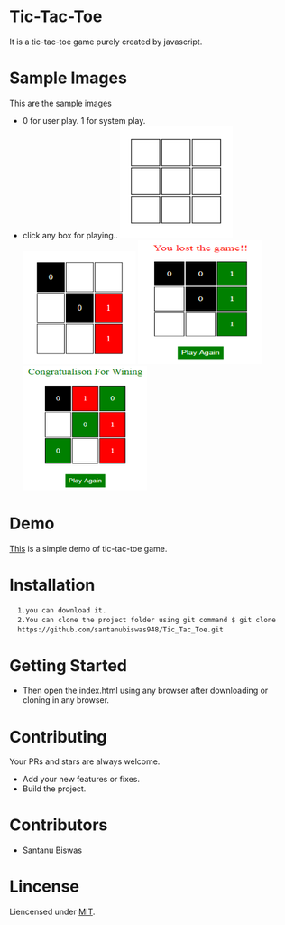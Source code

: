 # Tic-Tac-Toe
It is a tic-tac-toe game purely created by javascript.
# Sample Images
This are the sample images
- 0 for user play. 1 for system play.
- click any box for playing..
<img src="images/1st_looking.PNG" width="200" height="200"> <img src="images/2nd_looking.PNG" width="200" height="200">
<img src="images/3rd_looking.PNG" width="220" height="220"> <img src="images/4th_looking.PNG" width="220" height="220">

# Demo
[This](https://santanubiswas948.github.io/tic-tac-toe/) is a simple demo of tic-tac-toe game.
# Installation
```sh
  1.you can download it.
  2.You can clone the project folder using git command $ git clone
  https://github.com/santanubiswas948/Tic_Tac_Toe.git
```
# Getting Started
- Then open the index.html using any browser after downloading or cloning in any browser.
# Contributing
Your PRs and stars are always welcome.
- Add your new features or fixes.
- Build the project.
# Contributors
- Santanu Biswas
# Lincense
Liencensed under [MIT](LICENSE).
